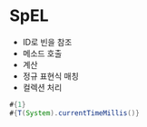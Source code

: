 # SpEL

* ID로 빈을 참조
* 메소드 호출
* 계산
* 정규 표현식 매칭
* 컬렉션 처리

```java
#{1}
#{T(System).currentTimeMillis()}
```
